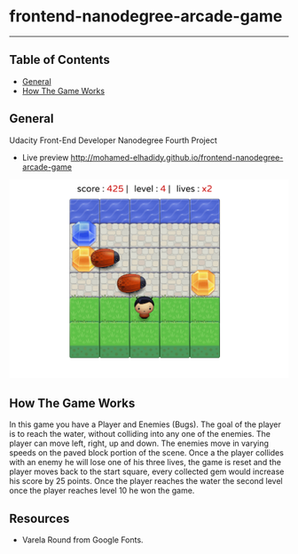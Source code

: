 # frontend-nanodegree-arcade-game
--------------------------

## Table of Contents

* [General](#general)
* [How The Game Works](#how-the-game-works)

## General 

Udacity Front-End Developer Nanodegree Fourth Project

* Live preview http://mohamed-elhadidy.github.io/frontend-nanodegree-arcade-game

<img src="images/preview.png" alt="froger-game-preview">


## How The Game Works

In this game you have a Player and Enemies (Bugs). The goal of the player is to reach the water, without colliding into any one of the enemies. The player can move left, right, up and down. The enemies move in varying speeds on the paved block portion of the scene. Once a the player collides with an enemy he will lose one of his three lives, the game is reset and the player moves back to the start square, every collected gem would increase his score by 25 points.
Once the player reaches the water the second level once the player reaches level 10 he won the game.

## Resources

* Varela Round from Google Fonts.
